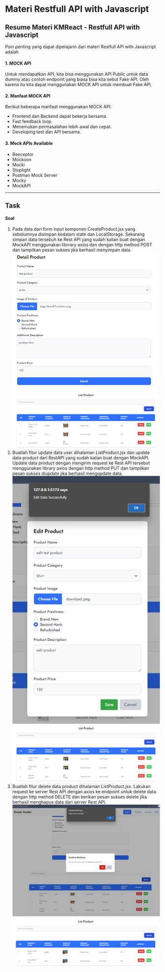 # Materi Restfull API with Javascript

## Resume Materi KMReact - Restfull API with Javascript

Poin penting yang dapat dipelajarin dari materi Restfull API with Javascript adalah

#### 1. MOCK API

Untuk mendapatkan API, kita bisa menggunakan API Public untuk data dummy atau contoh endpoint yang biasa bisa kita sebut Fake API. Oleh karena itu kita dapat menggunakan MOCK API untuk membuat Fake API.

#### 2. Manfaat MOCK API

Berikut beberapa manfaat menggunakan MOCK API:

- Frontend dan Backend dapat bekerja bersama.
- Fast feedback loop.
- Menemukan permasalahan lebih awal dan cepat.
- Developing test dan API bersama.

#### 3. Mock APIs Available

- Beeceptor
- Mockoon
- Mocki
- Stoplight
- Postman Mock Server
- Mocky
- MockAPI

---

## Task

#### Soal

1. Pada data dari form input komponen CreateProduct.jsx yang sebelumnya disimpan kedalam state dan LocalStorage. Sekarang simpan data tersebuh ke Rest API yang sudah kalian buat dengan MockAPI menggunakan librrary axios dan dengan http method POST dan tampilkan pesan sukses jika berhasil menyimpan data.
   ![Add Data](./screenshoot/add-data.png)
   ![After Add Data](./screenshoot/after-add-data.png)
2. Buatlah fitur update data user dihalaman ListProduct.jsx dan update data product dari RestAPI yang sudah kalian buat dengan MockAPI. Update data product dengan mengirim request ke Rest API tersebut menggunakan library axios dengan http method PUT dan tampilkan pesan sukses diupdate jika berhasil mengupdate data.
   ![Edit Data](./screenshoot/edit-data.png)
   ![After Edit Data](./screenshoot/after-edit-data.png)
3. Buatlah fitur delete data product dihalaman ListProduct.jsx. Lakukan request ke server Rest API dengan axios ke endpoint untuk delete data dengan http method DELETE dan berikan pesan sukses delete jika berhasil menghapus data dari server Rest API.
   ![Delete Data](./screenshoot/delete-data.png)
   ![After Delete Data](./screenshoot/after-delete-data.png)
